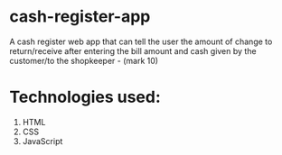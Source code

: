 # cash-register-app

A cash register web app that can tell the user the amount of change to return/receive after entering the bill amount and cash given by the customer/to the shopkeeper - (mark 10)

# Technologies used:

1. HTML
2. CSS
3. JavaScript
